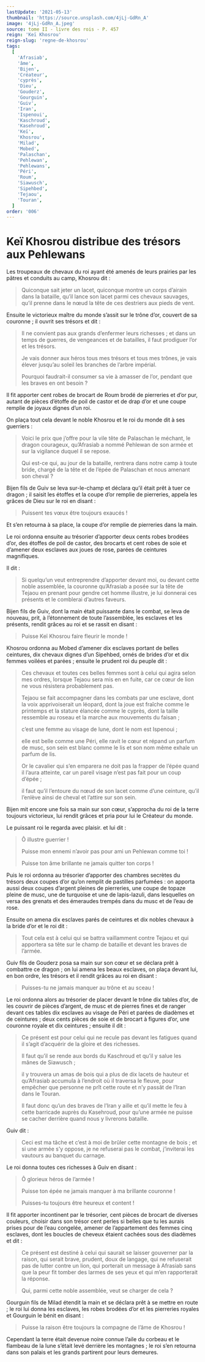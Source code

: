 ```yaml
---
lastUpdate: '2021-05-13'
thumbnail: 'https://source.unsplash.com/4jLj-GdRn_A'
image: '4jLj-GdRn_A.jpeg'
source: tome II - livre des rois - P. 457
reign: 'Keï Khosrou'
reign-slug: 'regne-de-khosrou'
tags:
  [
    'Afrasiab',
    'âme',
    'Bijen',
    'Créateur',
    'cyprès',
    'Dieu',
    'Gouderz',
    'Gourguin',
    'Guiv',
    'Iran',
    'Ispenoui',
    'Kaschroud',
    'Kasehroud',
    'Keï',
    'Khosrou',
    'Milad',
    'Mobed',
    'Palaschan',
    'Pehlewan',
    'Pehlewans',
    'Péri',
    'Roum',
    'Siawusch',
    'Sipehbed',
    'Tejaou',
    'Touran',
  ]
order: '006'
---
```


# Keï Khosrou distribue des trésors aux Pehlewans

Les troupeaux de chevaux du roi ayant été amenés de leurs prairies par les pâtres et conduits au camp, Khosrou dit :

> Quiconque sait jeter un lacet, quiconque montre un corps d’airain dans la bataille, qu’il lance son lacet parmi ces chevaux sauvages, qu’il prenne dans le nœud la tête de ces destriers aux pieds de vent.

Ensuite le victorieux maître du monde s’assit sur le trône d’or, couvert de sa couronne ; il ouvrit ses trésors et dit :

> Il ne convient pas aux grands d’enfermer leurs richesses ; et dans un temps de guerres, de vengeances et de batailles, il faut prodiguer l’or et les trésors.
>
> Je vais donner aux héros tous mes trésors et tous mes trônes, je vais élever jusqu’au soleil les branches de l’arbre impérial.
>
> Pourquoi faudrait-il consumer sa vie à amasser de l’or, pendant que les braves en ont besoin ?

Il fit apporter cent robes de brocart de Roum brodé de pierreries et d’or pur, autant de pièces d’étoffe de poil de castor et de drap d’or et une coupe remplie de joyaux dignes d’un roi.

On plaça tout cela devant le noble Khosrou et le roi du monde dit à ses guerriers :

> Voici le prix que j’offre pour la vile tête de Palaschan le méchant, le dragon courageux, qu’Afrasiab a nommé Pehlewan de son armée et sur la vigilance duquel il se repose.
>
> Qui est-ce qui, au jour de la bataille, rentrera dans notre camp à toute bride, chargé de la tête et de l’épée de Palaschan et nous amenant son cheval ?

Bijen fils de Guiv se leva sur-le-champ et déclara qu’il était prêt à tuer ce dragon ; il saisit les étoffes et la coupe d’or remplie de pierreries, appela les grâces de Dieu sur le roi en disant :

> Puissent tes vœux être toujours exaucés !

Et s’en retourna à sa place, la coupe d’or remplie de pierreries dans la main.

Le roi ordonna ensuite au trésorier d’apporter deux cents robes brodées d’or, des étoffes de poil de castor, des brocarts et cent robes de soie et d’amener deux esclaves aux joues de rose, parées de ceintures magnifiques.

Il dit :

> Si quelqu’un veut entreprendre d’apporter devant moi, ou devant cette noble assemblée, la couronne qu’Afrasiab a posée sur la tête de Tejaou en prenant pour gendre cet homme illustre, je lui donnerai ces présents et le comblerai d’autres faveurs.

Bijen fils de Guiv, dont la main était puissante dans le combat, se leva de nouveau, prit, à l’étonnement de toute l’assemblée, les esclaves et les présents, rendit grâces au roi et se rassit en disant :

> Puisse Keï Khosrou faire fleurir le monde !

Khosrou ordonna au Mobed d’amener dix esclaves portant de belles ceintures, dix chevaux dignes d’un Sipehbed, ornés de brides d’or et dix femmes voilées et parées ; ensuite le prudent roi du peuple dit :

> Ces chevaux et toutes ces belles femmes sont à celui qui agira selon mes ordres, lorsque Tejaou sera mis en en fuite, car ce cœur de lion ne vous résistera probablement pas.
>
> Tejaou se fait accompagner dans les combats par une esclave, dont la voix apprivoiserait un léopard, dont la joue est fraîche comme le printemps et la stature élancée comme le cyprès, dont la taille ressemble au roseau et la marche aux mouvements du faisan ;
>
> c’est une femme au visage de lune, dont le nom est Ispenoui ;
>
> elle est belle comme une Péri, elle ravit le cœur et répand un parfum de musc, son sein est blanc comme le lis et son nom même exhale un parfum de lis.
>
> Or le cavalier qui s’en emparera ne doit pas la frapper de l’épée quand il l’aura atteinte, car un pareil visage n’est pas fait pour un coup d’épée ;
>
> il faut qu’il l’entoure du nœud de son lacet comme d’une ceinture, qu’il l’enlève ainsi de cheval et l’attire sur son sein.

Bijen mit encore une fois sa main sur son cœur, s’approcha du roi de la terre toujours victorieux, lui rendit grâces et pria pour lui le Créateur du monde.

Le puissant roi le regarda avec plaisir. et lui dit :

> Ô illustre guerrier !
>
> Puisse mon ennemi n’avoir pas pour ami un Pehlewan comme toi !
>
> Puisse ton âme brillante ne jamais quitter ton corps !

Puis le roi ordonna au trésorier d’apporter des chambres secrètes du trésors deux coupes d’or qu’on remplit de pastilles parfumées : on apporta aussi deux coupes d’argent pleines de pierreries, une coupe de topaze pleine de musc, une de turquoise et une de lapis-lazuli, dans lesquelles on versa des grenats et des émeraudes trempés dans du musc et de l’eau de rose.

Ensuite on amena dix esclaves parés de ceintures et dix nobles chevaux à la bride d’or et le roi dit :

> Tout cela est à celui qui se battra vaillamment contre Tejaou et qui apportera sa tête sur le champ de bataille et devant les braves de l’armée.

Guiv fils de Gouderz posa sa main sur son cœur et se déclara prêt à combattre ce dragon ; on lui amena les beaux esclaves, on plaça devant lui, en bon ordre, les trésors et il rendit grâces au roi en disant :

> Puisses-tu ne jamais manquer au trône et au sceau !

Le roi ordonna alors au trésorier de placer devant le trône dix tables d’or, de les couvrir de pièces d’argent, de musc et de pierres fines et de ranger devant ces tables dix esclaves au visage de Péri et parées de diadèmes et de ceintures ; deux cents pièces de soie et de brocart à figures d’or, une couronne royale et dix ceintures ; ensuite il dit :

> Ce présent est pour celui qui ne recule pas devant les fatigues quand il s’agit d’acquérir de la gloire et des richesses.
>
> Il faut qu’il se rende aux bords du Kaschroud et qu’il y salue les mânes de Siawusch ;
>
> il y trouvera un amas de bois qui a plus de dix lacets de hauteur et qu’Afrasiab accumula à l’endroit où il traversa le fleuve, pour empêcher que personne ne prît cette route et n’y passât de l’Iran dans le Touran.
>
> Il faut donc qu’un des braves de l’Iran y aille et qu’il mette le feu à cette barricade auprès du Kasehroud, pour qu’une armée ne puisse se cacher derrière quand nous y livrerons bataille.

Guiv dit :

> Ceci est ma tâche et c’est à moi de brûler cette montagne de bois ; et si une armée s’y oppose, je ne refuserai pas le combat, j’inviterai les vautours au banquet du carnage.

Le roi donna toutes ces richesses à Guiv en disant :

> Ô glorieux héros de l’armée !
>
> Puisse ton épée ne jamais manquer à ma brillante couronne !
>
> Puisses-tu toujours être heureux et content !

Il fit apporter incontinent par le trésorier, cent pièces de brocart de diverses couleurs, choisir dans son trésor cent perles si belles que tu les aurais prises pour de l’eau congelée, amener de l’appartement des femmes cinq esclaves, dont les boucles de cheveux étaient cachées sous des diadèmes et dit :

> Ce présent est destiné à celui qui saurait se laisser gouverner par la raison, qui serait brave, prudent, doux de langage, qui ne refuserait pas de lutter contre un lion, qui porterait un message à Afrasiab sans que la peur fit tomber des larmes de ses yeux et qui m’en rapporterait la réponse.
>
> Qui, parmi cette noble assemblée, veut se charger de cela ?

Gourguin fils de Milad étendit la main et se déclara prêt à se mettre en route ; le roi lui donna les esclaves, les robes brodées d’or et les pierreries royales et Gourguin le bénit en disant :

> Puisse la raison être toujours la compagne de l’âme de Khosrou !

Cependant la terre était devenue noire connue l’aile du corbeau et le flambeau de la lune s’était levé derrière les montagnes ; le roi s’en retourna dans son palais et les grands partirent pour leurs demeures.
